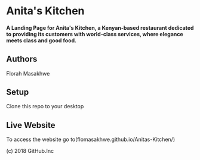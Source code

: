 # Anita's Kitchen

#### A Landing Page for Anita's Kitchen, a Kenyan-based restaurant dedicated to providing its customers with world-class services, where elegance meets class and good food.

## Authors
Florah Masakhwe

## Setup
Clone this repo to your desktop

## Live Website
To access the website go to(flomasakhwe.github.io/Anitas-Kitchen/)

(c) 2018 GitHub.Inc
